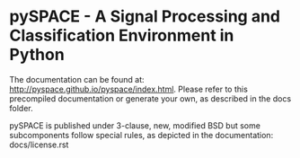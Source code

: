 pySPACE - A Signal Processing and Classification Environment in Python
======================================================================

The documentation can be found at: http://pyspace.github.io/pyspace/index.html.
Please refer to this precompiled documentation or generate your own, as described
in the docs folder.

pySPACE is published under 3-clause, new, modified BSD but some subcomponents follow special rules,
as depicted in the documentation: docs/license.rst

